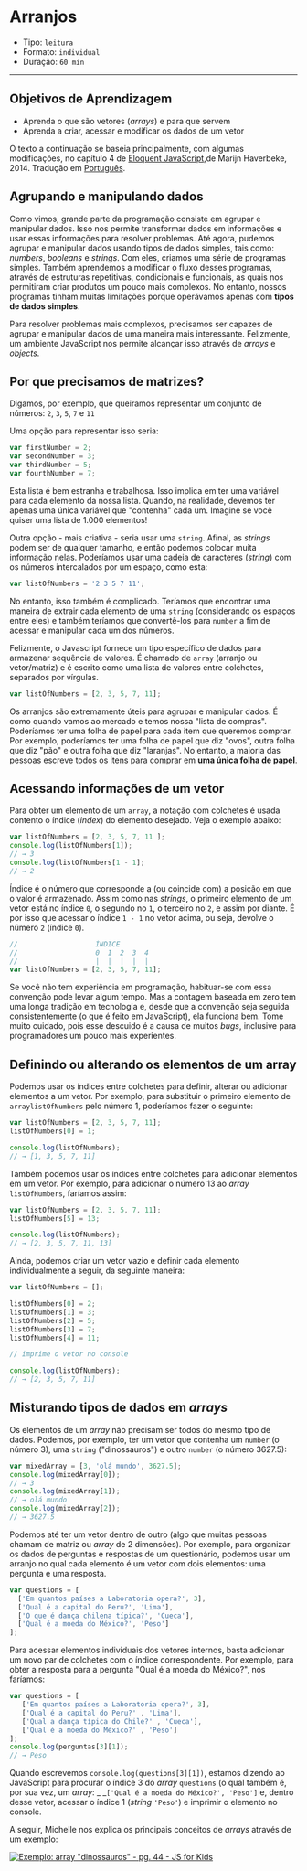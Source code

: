 # Arranjos

* Tipo: `leitura`
* Formato: `individual`
* Duração: `60 min`

***

## Objetivos de Aprendizagem

* Aprenda o que são vetores \(_arrays_\) e para que servem
* Aprenda a criar, acessar e modificar os dados de um vetor

O texto a continuação se baseia principalmente, com algumas modificações, no
capítulo 4 de [Eloquent JavaScript](http://eloquentjavascript.net/),de Marijn
Haverbeke, 2014. Tradução em
[Português](http://braziljs.github.io/eloquente-javascript/chapters/estrutura-de-dados/).

## Agrupando e manipulando dados

Como vimos, grande parte da programação consiste em agrupar e manipular dados.
Isso nos permite transformar dados em informações e usar essas informações para
resolver problemas. Até agora, pudemos agrupar e manipular dados usando tipos
de dados simples, tais como: _numbers_, _booleans_ e _strings_. Com eles,
criamos uma série de programas simples. Também aprendemos a modificar o fluxo
desses programas, através de estruturas repetitivas, condicionais e funcionais,
as quais nos permitiram criar produtos um pouco mais complexos. No entanto,
nossos programas tinham muitas limitações porque operávamos apenas com
**tipos de dados simples**.

Para resolver problemas mais complexos, precisamos ser capazes de agrupar e
manipular dados de uma maneira mais interessante. Felizmente, um ambiente
JavaScript nos permite alcançar isso através de _arrays_ e _objects_.

## Por que precisamos de matrizes?

Digamos, por exemplo, que queiramos representar um conjunto de números:
`2`, `3`, `5`, `7` e `11`

Uma opção para representar isso seria:

```javascript
var firstNumber = 2;
var secondNumber = 3;
var thirdNumber = 5;
var fourthNumber = 7;
```

Esta lista é bem estranha e trabalhosa. Isso implica em ter uma variável para
cada elemento da nossa lista. Quando, na realidade, devemos ter apenas uma
única variável que "contenha" cada um. Imagine se você quiser uma lista de
1.000 elementos!

Outra opção - mais criativa - seria usar uma `string`. Afinal, as _strings_
podem ser de qualquer tamanho, e então podemos colocar muita informação nelas.
Poderíamos usar uma cadeia de caracteres \(_string_\) com os números
intercalados por um espaço, como esta:

```javascript
var listOfNumbers = '2 3 5 7 11';
```

No entanto, isso também é complicado. Teríamos que encontrar uma maneira de
extrair cada elemento de uma `string` \(considerando os espaços entre eles\)
e também teríamos que convertê-los para `number` a fim de acessar e manipular
cada um dos números.

Felizmente, o Javascript fornece um tipo específico de dados para armazenar
sequência de valores. É chamado de `array` \(arranjo ou vetor/matriz\) e é
escrito como uma lista de valores entre colchetes, separados por vírgulas.

```javascript
var listOfNumbers = [2, 3, 5, 7, 11];
```

Os arranjos são extremamente úteis para agrupar e manipular dados. É como
quando vamos ao mercado e temos nossa "lista de compras". Poderíamos ter uma
folha de papel para cada item que queremos comprar. Por exemplo, poderíamos ter
uma folha de papel que diz "ovos", outra folha que diz "pão" e outra folha que
diz "laranjas". No entanto, a maioria das pessoas escreve todos os itens para
comprar em **uma única folha de papel**.

## Acessando informações de um vetor

Para obter um elemento de um `array`, a notação com colchetes é usada contento
o índice \(_index_\) do elemento desejado. Veja o exemplo abaixo:

```javascript
var listOfNumbers = [2, 3, 5, 7, 11 ];
console.log(listOfNumbers[1]);
// → 3
console.log(listOfNumbers[1 - 1];
// → 2
```

Índice é o número que corresponde a \(ou coincide com\) a posição em que o
valor é armazenado. Assim como nas _strings_, o primeiro elemento de um vetor
está no índice `0`, o segundo no `1`, o terceiro no `2`, e assim por diante. É
por isso que acessar o índice `1 - 1` no vetor acima, ou seja, devolve o número
`2` \(índice `0`\).

```javascript
//                   ÍNDICE
//                   0  1  2  3  4
//                   |  |  |  |  |
var listOfNumbers = [2, 3, 5, 7, 11];
```

Se você não tem experiência em programação, habituar-se com essa convenção pode
levar algum tempo. Mas a contagem baseada em zero tem uma longa tradição em
tecnologia e, desde que a convenção seja seguida consistentemente \(o que é
feito em JavaScript\), ela funciona bem. Tome muito cuidado, pois esse descuido
é a causa de muitos _bugs_, inclusive para programadores um pouco mais
experientes.

## Definindo ou alterando os elementos de um array

Podemos usar os índices entre colchetes para definir, alterar ou adicionar
elementos a um vetor. Por exemplo, para substituir o primeiro elemento de
`arraylistOfNumbers`  pelo número 1, poderíamos fazer o seguinte:

```javascript
var listOfNumbers = [2, 3, 5, 7, 11];
listOfNumbers[0] = 1;

console.log(listOfNumbers);
// → [1, 3, 5, 7, 11]
```

Também podemos usar os índices entre colchetes para adicionar elementos em
um vetor. Por exemplo, para adicionar o número 13 ao _array_ `listOfNumbers`,
faríamos assim:

```javascript
var listOfNumbers = [2, 3, 5, 7, 11];
listOfNumbers[5] = 13;

console.log(listOfNumbers);
// → [2, 3, 5, 7, 11, 13]
```

Ainda, podemos criar um vetor vazio e definir cada elemento individualmente a
seguir, da seguinte maneira:

```javascript
var listOfNumbers = [];

listOfNumbers[0] = 2;
listOfNumbers[1] = 3;
listOfNumbers[2] = 5;
listOfNumbers[3] = 7;
listOfNumbers[4] = 11;

// imprime o vetor no console

console.log(listOfNumbers);
// → [2, 3, 5, 7, 11]
```

## Misturando tipos de dados em _arrays_

Os elementos de um _array_ não precisam ser todos do mesmo tipo de dados.
Podemos, por exemplo, ter um vetor que contenha um `number` \(o número 3\),
uma `string` \("dinossauros"\) e outro `number` \(o número 3627.5\):

```javascript
var mixedArray = [3, 'olá mundo', 3627.5];
console.log(mixedArray[0]);
// → 3
console.log(mixedArray[1]);
// → olá mundo
console.log(mixedArray[2]);
// → 3627.5
```

Podemos até ter um vetor dentro de outro \(algo que muitas pessoas chamam
de matriz ou _array_  de 2 dimensões\). Por exemplo, para organizar os dados
de perguntas e respostas de um questionário, podemos usar um arranjo no qual
cada elemento é um vetor com dois elementos: uma pergunta e uma resposta.

```javascript
var questions = [
  ['Em quantos países a Laboratoria opera?', 3],
  ['Qual é a capital do Peru?', 'Lima'],
  ['O que é dança chilena típica?', 'Cueca'],
  ['Qual é a moeda do México?', 'Peso']
];
```

Para acessar elementos individuais dos vetores internos, basta adicionar um
novo par de colchetes com o índice correspondente. Por exemplo, para obter a
resposta para a pergunta "Qual é a moeda do México?", nós faríamos:

```javascript
var questions = [
   ['Em quantos países a Laboratoria opera?', 3],
   ['Qual é a capital do Peru?' , 'Lima'],
   ['Qual a dança típica do Chile?' , 'Cueca'],
   ['Qual é a moeda do México?' , 'Peso']
];
console.log(perguntas[3][1]);
// → Peso
```

Quando escrevemos `console.log(questions[3][1])`, estamos dizendo ao JavaScript
para procurar o índice 3 do _array_ `questions` \(o qual também é, por sua vez,
um _array_: _ _`['Qual é a moeda do México?', 'Peso']`  e, dentro desse vetor,
acessar o índice 1 \(_string_ `'Peso'`\) e imprimir o elemento no console.

A seguir, Michelle nos explica os principais conceitos de _arrays_ através de
um exemplo:

[![Exemplo: array &quot;dinossauros&quot; - pg. 44 - JS for Kids](https://img.youtube.com/vi/-hLSzYr3z44/0.jpg)](https://www.youtube.com/watch?v=-hLSzYr3z44)
